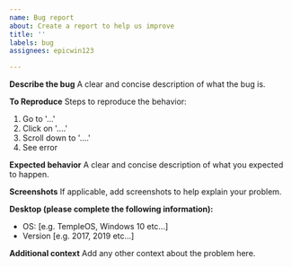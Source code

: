 ```yaml
---
name: Bug report
about: Create a report to help us improve
title: ''
labels: bug
assignees: epicwin123

---
```


**Describe the bug**
A clear and concise description of what the bug is.

**To Reproduce**
Steps to reproduce the behavior:
1. Go to '...'
2. Click on '....'
3. Scroll down to '....'
4. See error

**Expected behavior**
A clear and concise description of what you expected to happen.

**Screenshots**
If applicable, add screenshots to help explain your problem.

**Desktop (please complete the following information):**
 - OS: [e.g. TempleOS, Windows 10 etc...]
 - Version [e.g. 2017, 2019 etc...]

**Additional context**
Add any other context about the problem here.
